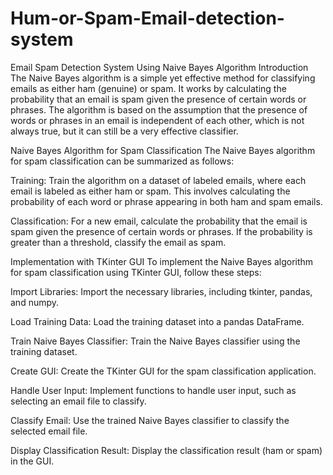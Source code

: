 # Hum-or-Spam-Email-detection-system
Email Spam Detection System Using Naive Bayes Algorithm
Introduction
The Naive Bayes algorithm is a simple yet effective method for classifying emails as either ham (genuine) or spam. It works by calculating the probability that an email is spam given the presence of certain words or phrases. The algorithm is based on the assumption that the presence of words or phrases in an email is independent of each other, which is not always true, but it can still be a very effective classifier.

Naive Bayes Algorithm for Spam Classification
The Naive Bayes algorithm for spam classification can be summarized as follows:

Training: Train the algorithm on a dataset of labeled emails, where each email is labeled as either ham or spam. This involves calculating the probability of each word or phrase appearing in both ham and spam emails.

Classification: For a new email, calculate the probability that the email is spam given the presence of certain words or phrases. If the probability is greater than a threshold, classify the email as spam.

Implementation with TKinter GUI
To implement the Naive Bayes algorithm for spam classification using TKinter GUI, follow these steps:

Import Libraries: Import the necessary libraries, including tkinter, pandas, and numpy.

Load Training Data: Load the training dataset into a pandas DataFrame.

Train Naive Bayes Classifier: Train the Naive Bayes classifier using the training dataset.

Create GUI: Create the TKinter GUI for the spam classification application.

Handle User Input: Implement functions to handle user input, such as selecting an email file to classify.

Classify Email: Use the trained Naive Bayes classifier to classify the selected email file.

Display Classification Result: Display the classification result (ham or spam) in the GUI.
